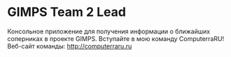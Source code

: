 # GIMPS Team 2 Lead

Консольное приложение для получения информации о ближайших соперниках в проекте GIMPS.
Вступайте в мою команду ComputerraRU!
Веб-сайт команды: http://computerraru.ru
